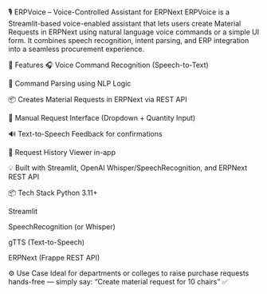 🎙️ ERPVoice – Voice-Controlled Assistant for ERPNext
ERPVoice is a Streamlit-based voice-enabled assistant that lets users create Material Requests in ERPNext using natural language voice commands or a simple UI form. It combines speech recognition, intent parsing, and ERP integration into a seamless procurement experience.

🚀 Features
🎧 Voice Command Recognition (Speech-to-Text)

🧠 Command Parsing using NLP Logic

📦 Creates Material Requests in ERPNext via REST API

📝 Manual Request Interface (Dropdown + Quantity Input)

🔊 Text-to-Speech Feedback for confirmations

📜 Request History Viewer in-app

💡 Built with Streamlit, OpenAI Whisper/SpeechRecognition, and ERPNext REST API

📦 Tech Stack
Python 3.11+

Streamlit

SpeechRecognition (or Whisper)

gTTS (Text-to-Speech)

ERPNext (Frappe REST API)

⚙️ Use Case
Ideal for departments or colleges to raise purchase requests hands-free — simply say:
“Create material request for 10 chairs” ✅
